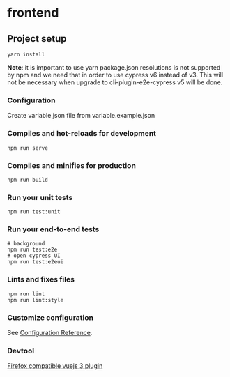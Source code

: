 # frontend

## Project setup
```
yarn install
```
**Note**: it is important to use yarn package.json resolutions is not supported by npm and we need that in order to use cypress v6 instead of v3. This will not be necessary when upgrade to cli-plugin-e2e-cypress v5 will be done.


### Configuration

Create variable.json file from variable.example.json


### Compiles and hot-reloads for development
```
npm run serve
```

### Compiles and minifies for production
```
npm run build
```

### Run your unit tests
```
npm run test:unit
```

### Run your end-to-end tests
```
# background
npm run test:e2e
# open cypress UI
npm run test:e2eui
```

### Lints and fixes files
```
npm run lint
npm run lint:style
```

### Customize configuration
See [Configuration Reference](https://cli.vuejs.org/config/).

### Devtool
[Firefox compatible vuejs 3 plugin](https://github.com/vuejs/vue-devtools/releases/tag/v6.0.0-beta.7)
